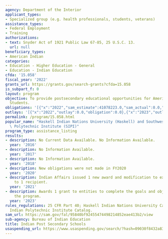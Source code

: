 ```yaml
---
agency: Department of the Interior
applicant_types:
- Specialized group (e.g. health professionals, students, veterans)
assistance_types:
- Federal Employment
- Training
authorizations:
- text: Snyder Act of 1921 Public Law 67-85, 25 U.S.C. 13.
  url: null
beneficiary_types:
- American Indian
categories:
- Education - Higher Education - General
- Education - Indian Education
cfda: '15.058'
fiscal_year: '2022'
grants_url: https://grants.gov/search-grants?cfda=15.058
is_subpart_f: 0
layout: program
objective: To provide postsecondary educational opportunities for American Indian
  Students.
obligations: '[{"x":"2022","sam_estimate":41078223.0,"sam_actual":0.0,"usa_spending_actual":5878688.0},{"x":"2023","sam_estimate":0.0,"sam_actual":10046885.0,"usa_spending_actual":10046885.0},{"x":"2024","sam_estimate":0.0,"sam_actual":0.0,"usa_spending_actual":11188620.0}]'
outlays: '[{"x":"2022","outlay":0.0,"obligation":0.0},{"x":"2023","outlay":10678960.0,"obligation":17215780.0},{"x":"2024","outlay":0.0,"obligation":0.0}]'
permalink: /program/15.058.html
popular_name: "Haskell Indian Nations University (Haskell) and Southwestern\r\nIndian\
  \ Polytechnic Institute (SIPI)"
program_type: assistance_listing
results:
- description: No Current Data Available. No Information Available.
  year: '2016'
- description: No Information Available.
  year: '2017'
- description: No Information Available.
  year: '2018'
- description: New obligations were not made in FY2020
  year: '2020'
- description: Indian Affairs issued 1 new award and modification to existing awards
    to 1 recipient.
  year: '2021'
- description: Awards 1 grant to entities to complete the goals and objectives of
    the program.
  year: '2023'
rules_regulations: 25 CFR Part 40; Haskell Indian Nations University Catalog; Southwestern
  Indian Polytechnic Institute Catalog.
sam_url: https://sam.gov/fal/95840bf92455474498214852eae413b2/view
sub-agency: Bureau of Indian Education
title: Indian Post Secondary Schools
usaspending_url: https://www.usaspending.gov/search/?hash=09030f8432a8337bb15d7c098e5ea11f
---
```

